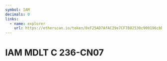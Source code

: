 ```yaml
---
symbol: IAM
decimals: 0
links:
  - name: explorer
    url: https://etherscan.io/token/0xF25AD7AfAC29e7CF7B82530c900196cbD5d09943
---
```


# IAM MDLT C 236-CN07
